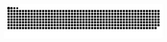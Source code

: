  ![Snake animation](https://github.com/CarolinaCedro/CarolinaCedro/blob/output/github-contribution-grid-snake.svg)
